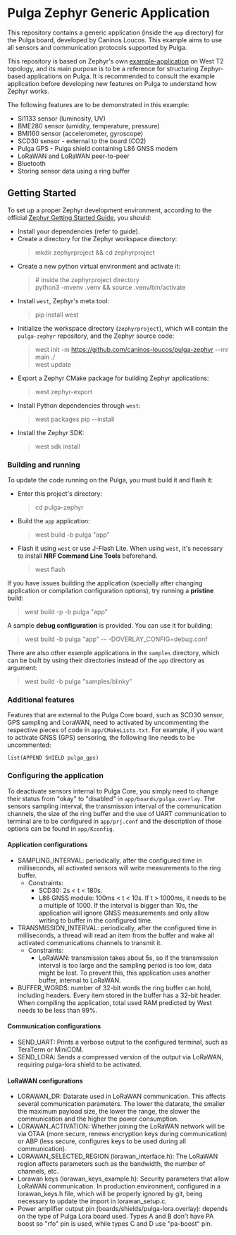 # Pulga Zephyr Generic Application

This repository contains a generic application (inside the `app` directory) for the
Pulga board, developed by Caninos Loucos. This example aims to use all sensors and
communication protocols supported by Pulga.

This repository is based on Zephyr's own
[example-application](https://github.com/zephyrproject-rtos/example-application)
on West T2 topology, and its main purpose is to be a reference for structuring
Zephyr-based applications on Pulga. It is recommended to consult
the example application before developing new features on Pulga
to understand how Zephyr works.

The following features are to be demonstrated in this example:
- Si1133 sensor (luminosity, UV)
- BME280 sensor (umidity, temperature, pressure)
- BMI160 sensor (accelerometer, gyroscope)
- SCD30 sensor - external to the board (CO2)
- Pulga GPS - Pulga shield containing L86 GNSS modem
- LoRaWAN and LoRaWAN peer-to-peer
- Bluetooth
- Storing sensor data using a ring buffer

## Getting Started

To set up a proper Zephyr development environment, according to the official
[Zephyr Getting Started Guide](https://docs.zephyrproject.org/l,atest/getting_started/index.html),
you should:
  - Install your dependencies (refer to guide).
  - Create a directory for the Zephyr workspace directory:
    > mkdir zephyrproject && cd zephyrproject
  - Create a new python virtual environment and activate it:
    > \# inside the zephyrproject directory\
    > python3 -mvenv .venv && source .venv/bin/activate
  - Install `west`, Zephyr's meta tool:
    > pip install west
  - Initialize the workspace directory (``zephyrproject``), which will contain
    the `pulga-zephyr` repository, and the Zephyr source code:
    > west init -m https://github.com/caninos-loucos/pulga-zephyr --mr main ./\
    > west update
  - Export a Zephyr CMake package for building Zephyr applications:
    > west zephyr-export
  - Install Python dependencies through `west`:
    > west packages pip --install
  - Install the Zephyr SDK:
    > west sdk install

### Building and running

To update the code running on the Pulga, you must build it and flash it:
  - Enter this project's directory:
    > cd pulga-zephyr
  - Build the `app` application:
    > west build -b pulga "app"
  - Flash it using `west` or use J-Flash Lite. When using `west`,
  it's necessary to install **NRF Command Line Tools** beforehand.
    > west flash

If you have issues building the application
(specially after changing application or compilation configuration options),
try running a **pristine** build:
  > west build -p -b pulga "app"

A sample **debug configuration** is provided.
You can use it for building:
  > west build -b pulga "app" -- -DOVERLAY_CONFIG=debug.conf

There are also other example applications in the `samples` directory,
which can be built by using their directories
instead of the `app` directory as argument:
  > west build -b pulga "samples/blinky"

### Additional features

Features that are external to the Pulga Core board, such as SCD30 sensor, GPS sampling and LoraWAN, need to activated by uncommenting the respective pieces of code in ``app/CMakeLists.txt``. For example, if you want to activate GNSS (GPS) sensoring, the following line needs to be uncommented:

```
list(APPEND SHIELD pulga_gps)
```

### Configuring the application

To deactivate sensors internal to Pulga Core, you simply need to change their status from "okay" to "disabled" in ``app/boards/pulga.overlay``. The sensors sampling interval, the transmission interval of the communication channels, the size of the ring buffer and the use of UART communication to terminal are to be configured in ``app/prj.conf`` and the description of those options can be found in ``app/Kconfig``.

#### Application configurations
- SAMPLING_INTERVAL: periodically, after the configured time in milliseconds, all activated sensors will write measurements to the ring buffer.
  - Constraints:
    - SCD30: 2s < t < 180s.
    - L86 GNSS module: 100ms < t < 10s. If t > 1000ms, it needs to be a multiple of 1000. If the interval is bigger than 10s, the application will ignore GNSS measurements and only allow writing to buffer in the configured time.
- TRANSMISSION_INTERVAL: periodically, after the configured time in milliseconds, a thread will read an item from the buffer and wake all activated communications channels to transmit it.
  - Constraints:
    - LoRaWAN: transmission takes about 5s, so if the transmission interval is too large and the sampling period is too low, data might be lost. To prevent this, this application uses another buffer, internal to LoRaWAN.
- BUFFER_WORDS: number of 32-bit words the ring buffer can hold, including headers. Every item stored in the buffer has a 32-bit header. When compiling the application, total used RAM predicted by West needs to be less than 99%.

#### Communication configurations
- SEND_UART: Prints a verbose output to the configured terminal, such as TeraTerm or MiniCOM.
- SEND_LORA: Sends a compressed version of the output via LoRaWAN, requiring pulga-lora shield to be activated.

#### LoRaWAN configurations
- LORAWAN_DR: Datarate used in LoRaWAN communication. This affects several communication parameters. The lower the datarate, the smaller the maximum payload size, the lower the range, the slower the communication and the higher the power consumption.
- LORAWAN_ACTIVATION: Whether joining the LoRaWAN network will be via OTAA (more secure, renews encryption keys during communication) or ABP (less secure, configures keys to be used during all communication).
- LORAWAN_SELECTED_REGION (lorawan_interface.h): The LoRaWAN region affects parameters such as the bandwidth, the number of channels, etc.
- Lorawan keys (lorawan_keys_example.h): Security parameters that allow LoRaWAN communication. In production environment, configured in a lorawan_keys.h file, which will be properly ignored by git, being necessary to update the import in lorawan_setup.c.
- Power amplifier output pin (boards/shields/pulga-lora.overlay): depends on the type of Pulga Lora board used. Types A and B don't have PA boost so "rfo" pin is used, while types C and D use "pa-boost" pin.
